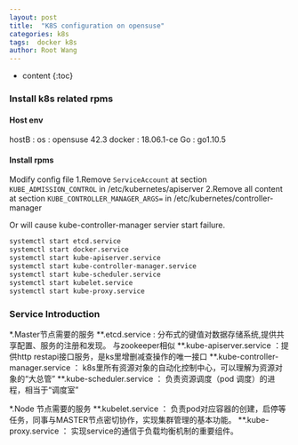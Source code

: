 ```yaml
---
layout: post
title:  "K8S configuration on opensuse"
categories: k8s
tags:  docker k8s
author: Root Wang
---
```


* content
{:toc}

### Install k8s related rpms

#### Host env
hostB : 
	os : opensuse 42.3
	docker : 18.06.1-ce
        Go : go1.10.5

#### Install rpms

Modify config file
1.Remove `ServiceAccount` at section `KUBE_ADMISSION_CONTROL` in /etc/kubernetes/apiserver
2.Remove all content at section `KUBE_CONTROLLER_MANAGER_ARGS=` in /etc/kubernetes/controller-manager

Or will cause kube-controller-manager servier start failure.


```sh
systemctl start etcd.service
systemctl start docker.service
systemctl start kube-apiserver.service
systemctl start kube-controller-manager.service
systemctl start kube-scheduler.service
systemctl start kubelet.service
systemctl start kube-proxy.service
```

### Service Introduction
*.Master节点需要的服务
**.etcd.service : 分布式的键值对数据存储系统,提供共享配置、服务的注册和发现。 与zookeeper相似
**.kube-apiserver.service ：提供http restapi接口服务，是ks里增删减查操作的唯一接口
**.kube-controller-manager.service ： k8s里所有资源对象的自动化控制中心，可以理解为资源对象的“大总管”
**.kube-scheduler.service ： 负责资源调度（pod 调度）的进程，相当于“调度室”

*.Node 节点需要的服务
**.kubelet.service ： 负责pod对应容器的创建，启停等任务，同事与MASTER节点密切协作，实现集群管理的基本功能。
**.kube-proxy.service ： 实现service的通信于负载均衡机制的重要组件。


